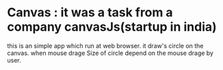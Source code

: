 # Canvas : it was a task from a company canvasJs(startup in india)
this is an simple app which run at web browser.
it draw's circle on the canvas.
when mouse drage
Size of circle depend on the mouse drage by user.
